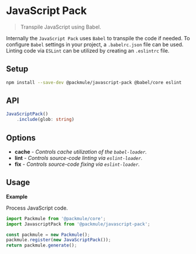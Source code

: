 # JavaScript Pack

> Transpile JavaScript using Babel.

Internally the `JavaScript Pack` uses `Babel` to transpile the code if needed.
To configure `Babel` settings in your project, a `.babelrc.json` file can be used.
Linting code via `ESLint` can be utilized by creating an `.eslintrc` file.

## Setup

```bash
npm install --save-dev @packmule/javascript-pack @babel/core eslint
```

## API

```ts
JavaScriptPack()
    .include(glob: string)
```

## Options

-   **cache** - _Controls cache utilization of the `babel-loader`._
-   **lint** - _Controls source-code linting via `eslint-loader`._
-   **fix** - _Controls source-code fixing via `eslint-loader`._

## Usage

**Example**

Process JavaScript code.

```ts
import Packmule from '@packmule/core';
import JavascriptPack from '@packmule/javascript-pack';

const packmule = new Packmule();
packmule.register(new JavaScriptPack());
return packmule.generate();
```
